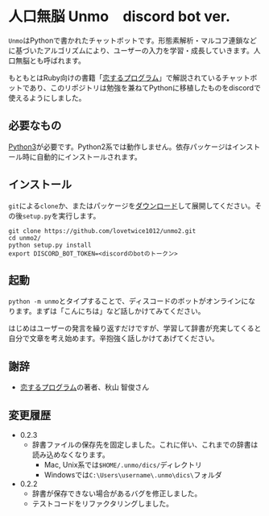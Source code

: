 # 人口無脳 Unmo　discord bot ver.

`Unmo`はPythonで書かれたチャットボットです。形態素解析・マルコフ連鎖などに基づいたアルゴリズムにより、ユーザーの入力を学習・成長していきます。人口無脳とも呼ばれます。

もともとはRuby向けの書籍「[恋するプログラム][book]」で解説されているチャットボットであり、このリポジトリは勉強を兼ねてPythonに移植したものをdiscordで使えるようにしました。

## 必要なもの

[Python3][python3]が必要です。Python2系では動作しません。依存パッケージはインストール時に自動的にインストールされます。

## インストール

`git`による`clone`か、またはパッケージを[ダウンロード][releases]して展開してください。その後`setup.py`を実行します。

    git clone https://github.com/lovetwice1012/unmo2.git
    cd unmo2/
    python setup.py install
    export DISCORD_BOT_TOKEN=<discordのbotのトークン>

## 起動

`python -m unmo`とタイプすることで、ディスコードのボットがオンラインになります。まずは「こんにちは」など話しかけてみてください。

はじめはユーザーの発言を繰り返すだけですが、学習して辞書が充実してくると自分で文章を考え始めます。辛抱強く話しかけてあげてください。

## 謝辞

- [恋するプログラム][book]の著者、秋山 智俊さん

## 変更履歴
- 0.2.3
  - 辞書ファイルの保存先を固定しました。これに伴い、これまでの辞書は読み込めなくなります。
    - Mac, Unix系では`$HOME/.unmo/dics/`ディレクトリ
    - Windowsでは`C:\Users\username\.unmo\dics\`フォルダ
- 0.2.2
  - 辞書が保存できない場合があるバグを修正しました。
  - テストコードをリファクタリングしました。

[releases]: https://github.com/lovetwice1012/unmo2/releases
[book]: http://amzn.to/2kYltNz
[python3]: https://www.python.org/downloads/
